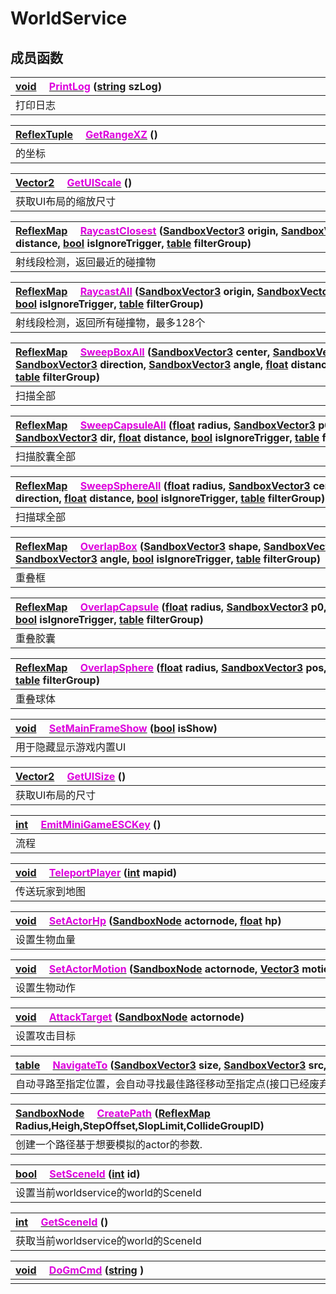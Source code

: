 # WorldService

## 成员函数

|<div style="width:700px">[void](/Api/DataType/Void.md) &emsp;[<font color="dd00dd">PrintLog</font>](/Api/Classes/GamePlay/WorldService_F/PrintLog.md) ([string](/Api/DataType/String.md) szLog)</div>|
|:---|
|打印日志|

|<div style="width:700px">[ReflexTuple](/Api/Enums/ReflexTuple.md) &emsp;[<font color="dd00dd">GetRangeXZ</font>](/Api/Classes/GamePlay/WorldService_F/GetRangeXZ.md) ()</div>|
|:---|
|的坐标|

|<div style="width:700px">[Vector2](/Api/DataType/Vector2.md) &emsp;[<font color="dd00dd">GetUIScale</font>](/Api/Classes/GamePlay/WorldService_F/GetUIScale.md) ()</div>|
|:---|
|获取UI布局的缩放尺寸|

|<div style="width:700px">[ReflexMap](/Api/Enums/ReflexMap.md) &emsp;[<font color="dd00dd">RaycastClosest</font>](/Api/Classes/GamePlay/WorldService_F/RaycastClosest.md) ([SandboxVector3](/Api/Enums/SandboxVector3.md) origin, [SandboxVector3](/Api/Enums/SandboxVector3.md) unitDir, [float](/Api/DataType/Number.md) distance, [bool](/Api/DataType/Bool.md) isIgnoreTrigger, [table](/Api/DataType/Table.md) filterGroup)</div>|
|:---|
|射线段检测，返回最近的碰撞物|

|<div style="width:700px">[ReflexMap](/Api/Enums/ReflexMap.md) &emsp;[<font color="dd00dd">RaycastAll</font>](/Api/Classes/GamePlay/WorldService_F/RaycastAll.md) ([SandboxVector3](/Api/Enums/SandboxVector3.md) origin, [SandboxVector3](/Api/Enums/SandboxVector3.md) unitDir, [float](/Api/DataType/Number.md) distance, [bool](/Api/DataType/Bool.md) isIgnoreTrigger, [table](/Api/DataType/Table.md) filterGroup)</div>|
|:---|
|射线段检测，返回所有碰撞物，最多128个|

|<div style="width:700px">[ReflexMap](/Api/Enums/ReflexMap.md) &emsp;[<font color="dd00dd">SweepBoxAll</font>](/Api/Classes/GamePlay/WorldService_F/SweepBoxAll.md) ([SandboxVector3](/Api/Enums/SandboxVector3.md) center, [SandboxVector3](/Api/Enums/SandboxVector3.md) shape, [SandboxVector3](/Api/Enums/SandboxVector3.md) direction, [SandboxVector3](/Api/Enums/SandboxVector3.md) angle, [float](/Api/DataType/Number.md) distance, [bool](/Api/DataType/Bool.md) isIgnoreTrigger, [table](/Api/DataType/Table.md) filterGroup)</div>|
|:---|
|扫描全部|

|<div style="width:700px">[ReflexMap](/Api/Enums/ReflexMap.md) &emsp;[<font color="dd00dd">SweepCapsuleAll</font>](/Api/Classes/GamePlay/WorldService_F/SweepCapsuleAll.md) ([float](/Api/DataType/Number.md) radius, [SandboxVector3](/Api/Enums/SandboxVector3.md) p0, [SandboxVector3](/Api/Enums/SandboxVector3.md) p1, [SandboxVector3](/Api/Enums/SandboxVector3.md) dir, [float](/Api/DataType/Number.md) distance, [bool](/Api/DataType/Bool.md) isIgnoreTrigger, [table](/Api/DataType/Table.md) filterGroup)</div>|
|:---|
|扫描胶囊全部|

|<div style="width:700px">[ReflexMap](/Api/Enums/ReflexMap.md) &emsp;[<font color="dd00dd">SweepSphereAll</font>](/Api/Classes/GamePlay/WorldService_F/SweepSphereAll.md) ([float](/Api/DataType/Number.md) radius, [SandboxVector3](/Api/Enums/SandboxVector3.md) center, [SandboxVector3](/Api/Enums/SandboxVector3.md) direction, [float](/Api/DataType/Number.md) distance, [bool](/Api/DataType/Bool.md) isIgnoreTrigger, [table](/Api/DataType/Table.md) filterGroup)</div>|
|:---|
|扫描球全部|

|<div style="width:700px">[ReflexMap](/Api/Enums/ReflexMap.md) &emsp;[<font color="dd00dd">OverlapBox</font>](/Api/Classes/GamePlay/WorldService_F/OverlapBox.md) ([SandboxVector3](/Api/Enums/SandboxVector3.md) shape, [SandboxVector3](/Api/Enums/SandboxVector3.md) pos, [SandboxVector3](/Api/Enums/SandboxVector3.md) angle, [bool](/Api/DataType/Bool.md) isIgnoreTrigger, [table](/Api/DataType/Table.md) filterGroup)</div>|
|:---|
|重叠框|

|<div style="width:700px">[ReflexMap](/Api/Enums/ReflexMap.md) &emsp;[<font color="dd00dd">OverlapCapsule</font>](/Api/Classes/GamePlay/WorldService_F/OverlapCapsule.md) ([float](/Api/DataType/Number.md) radius, [SandboxVector3](/Api/Enums/SandboxVector3.md) p0, [SandboxVector3](/Api/Enums/SandboxVector3.md) p1, [bool](/Api/DataType/Bool.md) isIgnoreTrigger, [table](/Api/DataType/Table.md) filterGroup)</div>|
|:---|
|重叠胶囊|

|<div style="width:700px">[ReflexMap](/Api/Enums/ReflexMap.md) &emsp;[<font color="dd00dd">OverlapSphere</font>](/Api/Classes/GamePlay/WorldService_F/OverlapSphere.md) ([float](/Api/DataType/Number.md) radius, [SandboxVector3](/Api/Enums/SandboxVector3.md) pos, [bool](/Api/DataType/Bool.md) isIgnoreTrigger, [table](/Api/DataType/Table.md) filterGroup)</div>|
|:---|
|重叠球体|

|<div style="width:700px">[void](/Api/DataType/Void.md) &emsp;[<font color="dd00dd">SetMainFrameShow</font>](/Api/Classes/GamePlay/WorldService_F/SetMainFrameShow.md) ([bool](/Api/DataType/Bool.md) isShow)</div>|
|:---|
|用于隐藏显示游戏内置UI|

|<div style="width:700px">[Vector2](/Api/DataType/Vector2.md) &emsp;[<font color="dd00dd">GetUISize</font>](/Api/Classes/GamePlay/WorldService_F/GetUISize.md) ()</div>|
|:---|
|获取UI布局的尺寸|

|<div style="width:700px">[int](/Api/DataType/Number.md) &emsp;[<font color="dd00dd">EmitMiniGameESCKey</font>](/Api/Classes/GamePlay/WorldService_F/EmitMiniGameESCKey.md) ()</div>|
|:---|
|流程|

|<div style="width:700px">[void](/Api/DataType/Void.md) &emsp;[<font color="dd00dd">TeleportPlayer</font>](/Api/Classes/GamePlay/WorldService_F/TeleportPlayer.md) ([int](/Api/DataType/Number.md) mapid)</div>|
|:---|
|传送玩家到地图|

|<div style="width:700px">[void](/Api/DataType/Void.md) &emsp;[<font color="dd00dd">SetActorHp</font>](/Api/Classes/GamePlay/WorldService_F/SetActorHp.md) ([SandboxNode](/Api/Classes/Base/SandboxNode.md) actornode, [float](/Api/DataType/Number.md) hp)</div>|
|:---|
|设置生物血量|

|<div style="width:700px">[void](/Api/DataType/Void.md) &emsp;[<font color="dd00dd">SetActorMotion</font>](/Api/Classes/GamePlay/WorldService_F/SetActorMotion.md) ([SandboxNode](/Api/Classes/Base/SandboxNode.md) actornode, [Vector3](/Api/DataType/Vector3.md) motion)</div>|
|:---|
|设置生物动作|

|<div style="width:700px">[void](/Api/DataType/Void.md) &emsp;[<font color="dd00dd">AttackTarget</font>](/Api/Classes/GamePlay/WorldService_F/AttackTarget.md) ([SandboxNode](/Api/Classes/Base/SandboxNode.md) actornode)</div>|
|:---|
|设置攻击目标|

|<div style="width:700px">[table](/Api/DataType/Table.md) &emsp;[<font color="dd00dd">NavigateTo</font>](/Api/Classes/GamePlay/WorldService_F/NavigateTo.md) ([SandboxVector3](/Api/Enums/SandboxVector3.md) size, [SandboxVector3](/Api/Enums/SandboxVector3.md) src, [SandboxVector3](/Api/Enums/SandboxVector3.md) target)</div>|
|:---|
|自动寻路至指定位置，会自动寻找最佳路径移动至指定点(接口已经废弃,请用CreatePath)|

|<div style="width:700px">[SandboxNode](/Api/Classes/Base/SandboxNode.md) &emsp;[<font color="dd00dd">CreatePath</font>](/Api/Classes/GamePlay/WorldService_F/CreatePath.md) ([ReflexMap](/Api/Enums/ReflexMap.md) Radius,Heigh,StepOffset,SlopLimit,CollideGroupID)</div>|
|:---|
|创建一个路径基于想要模拟的actor的参数.|

|<div style="width:700px">[bool](/Api/DataType/Bool.md) &emsp;[<font color="dd00dd">SetSceneId</font>](/Api/Classes/GamePlay/WorldService_F/SetSceneId.md) ([int](/Api/DataType/Number.md) id)</div>|
|:---|
|设置当前worldservice的world的SceneId|

|<div style="width:700px">[int](/Api/DataType/Number.md) &emsp;[<font color="dd00dd">GetSceneId</font>](/Api/Classes/GamePlay/WorldService_F/GetSceneId.md) ()</div>|
|:---|
|获取当前worldservice的world的SceneId|

|<div style="width:700px">[void](/Api/DataType/Void.md) &emsp;[<font color="dd00dd">DoGmCmd</font>](/Api/Classes/GamePlay/WorldService_F/DoGmCmd.md) ([string](/Api/DataType/String.md) )</div>|
|:---|
||

